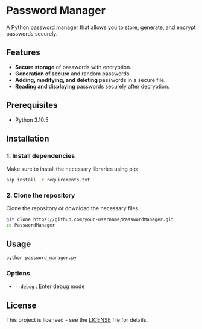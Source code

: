 
# Password Manager

A Python password manager that allows you to store, generate, and encrypt passwords securely.

## Features

- **Secure storage** of passwords with encryption.
- **Generation of secure** and random passwords.
- **Adding, modifying, and deleting** passwords in a secure file.
- **Reading and displaying** passwords securely after decryption.

## Prerequisites

- Python 3.10.5

## Installation

### 1. Install dependencies

Make sure to install the necessary libraries using pip:

```bash
pip install -r requirements.txt
```

### 2. Clone the repository

Clone the repository or download the necessary files:

```bash
git clone https://github.com/your-username/PasswordManager.git
cd PasswordManager
```

## Usage


```bash
python password_manager.py
```

### Options

- `--debug` : Enter debug mode


## License

This project is licensed - see the [LICENSE](LICENSE) file for details.
